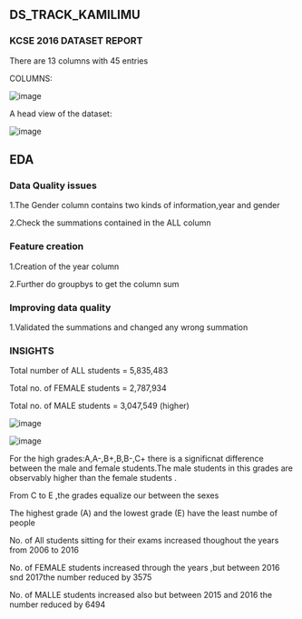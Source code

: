 ## DS_TRACK_KAMILIMU
### KCSE 2016 DATASET REPORT

There are 13 columns with 45 entries  

COLUMNS:  

![image](https://user-images.githubusercontent.com/53213609/155318121-96a96288-4885-410b-82ee-051fdc43f8b0.png)

A head view of the dataset:
 
![image](https://user-images.githubusercontent.com/53213609/155318303-4b674fca-faa2-4f86-941a-4a1e1bcf7aab.png)


## EDA

### Data Quality issues
1.The Gender column contains two kinds of information,year and gender   

2.Check the summations contained in the ALL column  



### Feature creation
1.Creation of the year column  

2.Further do groupbys to get the column sum  


### Improving data quality 

1.Validated the summations and changed any wrong summation  




### INSIGHTS 
Total number of ALL students =  5,835,483  

Total no. of FEMALE students =  2,787,934  

Total no. of MALE students = 3,047,549 (higher)


![image](https://user-images.githubusercontent.com/53213609/155318588-6b408fae-6a2a-48a8-8acb-7aee1930ad87.png)


![image](https://user-images.githubusercontent.com/53213609/155318648-e9fec04c-1c28-4f79-8fcc-adc0b5b3e1cd.png)


For the high grades:A,A-,B+,B,B-,C+ there is a significnat difference between the male and female students.The male students in this grades are observably higher than the female students .

From C to E ,the grades equalize our between the sexes

The highest grade (A) and the lowest grade (E) have the least numbe of people


No. of All students sitting for their exams increased thoughout the years from 2006 to 2016

No. of FEMALE students increased through the years ,but between 2016 snd 2017the number reduced by 3575

No. of MALLE students increased also but between 2015 and 2016 the number reduced by 6494




 

